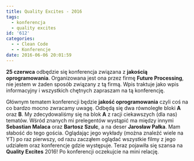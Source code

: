 ```yaml
---
title: Quality Excites - 2016
tags:
  - konferencja
  - quality excites
id: '612'
categories:
  - - Clean Code
  - - Konferencje
date: 2016-06-06 20:01:59
---
```


**25 czerwca** odbędzie się konferencja związana z **jakością oprogramowania**. Organizowana jest ona przez firmę **Future Processing**, nie jestem w żaden sposób związany z tą firmą. Wpis traktuje jako wpis informacyjny i wszystkich chętnych zapraszam na tą konferencję.
<!-- more -->
Głównym tematem konferencji będzie **jakość oprogramowania** czyli coś na co bardzo mocno zwracamy uwagę. Odbędą się dwa równoległe bloki **A** oraz **B**. My zdecydowaliśmy się na blok **A** z racji ciekawszych (dla nas) tematów. Wśród znanych mi prelegentów wystąpić ma między innymi **Sebastian Malaca** oraz **Bartosz Szulc**, a na deser **Jarosław Pałka**. Mam słabość do tego gościa. Oglądając jego wykłady (można znaleźć wiele na YT) po raz pierwszy, od razu zacząłem oglądać wszystkie filmy z jego udziałem oraz konferencje gdzie występuje. Teraz pojawiła się szansa na **Quality Excites** 2016! Po konferencji oczekujcie na mini relację.